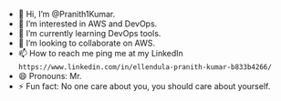 - 👋 Hi, I’m @Pranith1Kumar.
- 👀 I’m interested in AWS and DevOps.
- 🌱 I’m currently learning DevOps tools.
- 💞️ I’m looking to collaborate on AWS.
- 📫 How to reach me ping me at my LinkedIn ````https://www.linkedin.com/in/ellendula-pranith-kumar-b833b4266/````
- 😄 Pronouns: Mr.
- ⚡ Fun fact: No one care about you, you should care about yourself.

<!---
Pranith1Kumar/Pranith1Kumar is a ✨ special ✨ repository because its `README.md` (this file) appears on your GitHub profile.
You can click the Preview link to take a look at your changes.
--->
